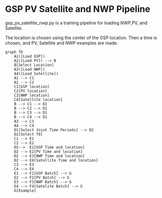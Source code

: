 # GSP PV Satellite and NWP Pipeline

gsp_pv_satellite_nwp.py is a training pipeline for loading NWP,PV, and Satellite.

The location is chosen using the center of the GSP location.
Then a time is chosen, and PV, Satellite and NWP examples are made.

```mermaid
graph TD
    A1([Load GSP])
    A2([Load PV]) --> B
    B[Select Location]
    A3([Load NWP])
    A4([Load Satellite])
    A1 --> C1
    A2 --> C2
    C1[GSP location]
    C2[PV location]
    C3[NWP location]
    C4[Satellite location]
    B --> C1 --> D1
    B --> C2 --> D1
    B --> C3 --> D1
    B --> C4 --> D1
    A3 --> C3
    A4 --> C4
    D1[Select Joint Time Periods] --> D2
    D2[Select T0]
    C1 --> E1
    C2 --> E2
    D2-->  E1[GSP Time and location]
    D2 --> E2[PV Time and location]
    D2 --> E3[NWP Time and location]
    D2 --> E4[Satellite Time and location]
    C3 --> E3
    C4 --> E4
    E1 --> F1[GSP Batch] --> G
    E2 --> F2[PV Batch] --> G
    E3 --> F3[NWP Batch] --> G
    E4 --> F4[Satelite Batch] --> G
    G[Example]
    
```
